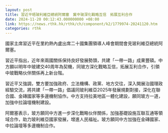 ```yaml
---
layout: post
title: 習近平晤玻利維亞總統阿爾塞　冀中玻深化戰略互信　拓展互利合作
date: 2024-11-20 00:12:43.000000000 +08:00
link: https://news.rthk.hk/rthk/ch/component/k2/1779974-20241120.htm
categories: rthk
---
```


國家主席習近平在里約熱內盧出席二十國集團領導人峰會期間會見玻利維亞總統阿爾塞。

習近平指出，近年來兩國關係保持良好發展勢頭，共建「一帶一路」成果豐碩。中方願以明年中玻建交40周年為契機，同玻方深化戰略互信，拓展互利合作，引領中玻戰略伙伴關係再上新台階。

習近平又強調，雙方要加強政府、立法機構、政黨、地方交往，深入開展治國理政經驗交流，將共建「一帶一路」倡議同玻利維亞2025年發展規劃對接，深化在聯合國、金磚國家等多邊機制協作。中方支持拉美地區一體化建設，願同玻方一道，加強中拉論壇機制建設。

阿爾塞表示，玻方願同中方進一步深化戰略伙伴關係，加強基礎設施互聯互通等領域合作，助力玻利維亞國家發展，增進人民福祉。玻方願同中方加強在金磚國家、中拉論壇等多邊機制合作。
